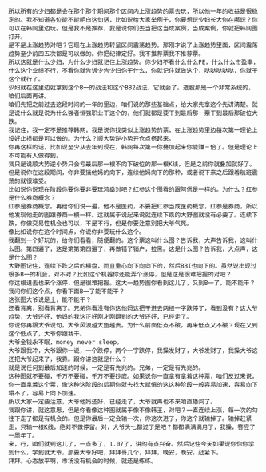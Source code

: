 	所以所有的少妇都是会在那个那个期间那个区间内上涨趋势的票去玩，所以他一年的收益是很稳定的。我不知道各位能不能明白这句话，比如说给大家举例子，你要想玩少妇长大你在哪玩？你可以在韩网里边玩。但是我不是推荐，我是说你们去当把这当成案例，当成案例，你就把韩网图打开。
	是不是上涨趋势对吧？它现在上涨趋势转呈区间震荡趋势。那刚才说了上涨趋势里面，区间震荡趋势至少前四五次都是可以做的。你把纪律定好。我不推荐票我不推荐票。
	所以这就是什么少妇，为什么少妇就记住上涨趋势。你少妇不看什么什么PE，什么什么市盈率，什么这个业绩不行，不看你就告诉少告少妇你干什么，你就记住就做这个，哒哒哒哒哒，你就干这个就行了。
	少妇就在这里边就拿到这个B一的战法和这个BB2战法，它就会了。选股那是一个非常系统的，咱们后面再讲。
	咱们先把之前过去这段时间的一年的里边，咱们说的那些基础点，给大家先拿这个先讲清楚。就是说什么就是说为什么强者恒强职业干这个的，他们就都是要干到最后那一票干到最后那破位大跌。
	我记住，我一定不是推荐韩网，我是说你找类似上涨趋势的票，在上涨趋势里边每次第一理论上设好止损都是可以做的。为什么？顺大势逆小势开仓点搭起来。
	你再这样的话，比如说至少从去年到现在，韩网每次第一你叠加起来你能赚三倍了。但是理论上不可能有人做得到。
	我只是说顺大势逆小势只会亏最后那一根不向下破位的那一根K线，但是之前你就叠加就好了。但是说你在这段期间，你非要搞他妈的向下，连续他妈向下的那种，或者说下来之后跟着航班震荡的就很难受。
	比如说你说现在阶段你要你要非要玩鸿燊对吧？红参这个图看的跟阿信是一样的。为什么？红参是什么券商概念？
	红参是券商概念。再给你们说一遍，他不是医药，不要把红参当成医药概念，红参是券商，所以他发现他走的图跟券商一模一样。这就属于说起来说就连续下跌的大野图就没有必要了。连续下跌，你做交易性机会也可以，不是不行，但是你要注意别把大爷气死。
	像比如说你在这个时间点，你说你非要玩什么这个。
	我翻到一个好玩的，给你们看看，随便翻的。这个票这叫什么图？告诉我，大声告诉我，这叫什么图。第四遍了，这是第第第四遍了，再做错了销户，拉黑。这是什么图？告诉我，大点声，这是什么图？
	大野图记住，连续下跌之后的横盘，而且重心向下向向下的，然后BBI也向下的。虽然说出现过很多B一的机会，对不对？比如这个机器你还能弄个涨停，但是这是很难把握的对吧？
	你这根进去也来个涨停，但是很难把握。这大一趋势图你看到这儿了，又到B一了，能不能干？我问你们这个点，你看下面B一了能不能干？
	这张图大爷说是土，能不能干？
	还看背离，别看背离了。兄弟你看没有你这他妈这把干进去两根一字跌停了，看到没有？这大爷趋势，大爷还好，他妈的我这正好刚才刚翻到的大爷还好，已经走了。
	你说你再跟大爷说句，大爷风浪越大鱼越贵。为什么前面低点不破，再来低点又不破？现在又到这个低点了，大爷你跟我干。
	大爷金钱永不眠，money never sleep。
	大爷跟我冲，大爷跟你一说，一个跌停，两个一字跌停，我操发财了，大爷发财了，我操大爷这还把大爷起来了，我靠。跟你讲这就是什么？
	就是说任何到最后加速的时候，一定是有先兆的。兄弟，一定是有先兆的。
	这种图就不要碰，千万不要碰，千万不要抄底。如果说你一直拿有拿着这种票，咱们反过来说，你一直拿着这个票，像这种这阶段的后期你就去找大赋值的这这种阶段一般容易加速，容易向下塌不了，容易上向下加速。
	所以大家一定要注意，大爷他妈还好，已经走了，大爷就再也不来咱直播间了。
	我跟你讲，就这意思，但是你看像这种图就属于像不像韩王，对吧？一直连续上涨，每一次的勾往下走了都是有机会的。但是你最后一定会输一次，你这次进了，你这个就输掉了。输掉赶紧走，只输一根K线，绝对不做停留。对，大爷头七都过了是吧？都都满满满月了，我操，答应了一周年了。
	来，行，咱们就到这儿了，一点多了，1.07了，讲的有点兴奋。然后记住今天如果说你你你学到什么，学到就大爷，那要大爷好吧，拜拜哥几个，拜拜，晚安，晚安。赶紧下。
	拜拜。心态放平啊，市场没有机会的时候，就还是练练。
